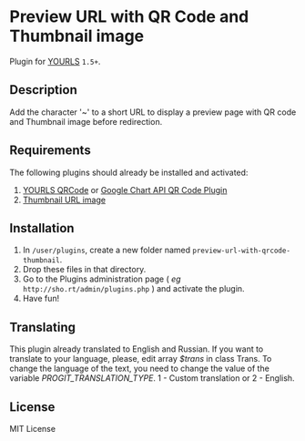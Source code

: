 # Preview URL with QR Code and Thumbnail image

Plugin for [YOURLS](http://yourls.org) `1.5+`.

Description
-----------
Add the character '~' to a short URL to display a preview page with QR code and Thumbnail image before redirection.

Requirements
-----------
The following plugins should already be installed and activated:
1. [YOURLS QRCode](https://github.com/seandrickson/YOURLS-QRCode-Plugin) or [Google Chart API QR Code Plugin](https://github.com/YOURLS/YOURLS/wiki/Plugin-%3D-QRCode-ShortURL)
2. [Thumbnail URL image](https://github.com/prog-it/yourls-thumbnail-url)

Installation
------------
1. In `/user/plugins`, create a new folder named `preview-url-with-qrcode-thumbnail`.
2. Drop these files in that directory.
4. Go to the Plugins administration page ( *eg* `http://sho.rt/admin/plugins.php` ) and activate the plugin.
5. Have fun!

Translating
------------
This plugin already translated to English and Russian. If you want to translate to your language, please, edit array *$trans* in class Trans.
To change the language of the text, you need to change the value of the variable *PROGIT_TRANSLATION_TYPE*. 1 - Custom translation or 2 - English.

License
-------
MIT License
